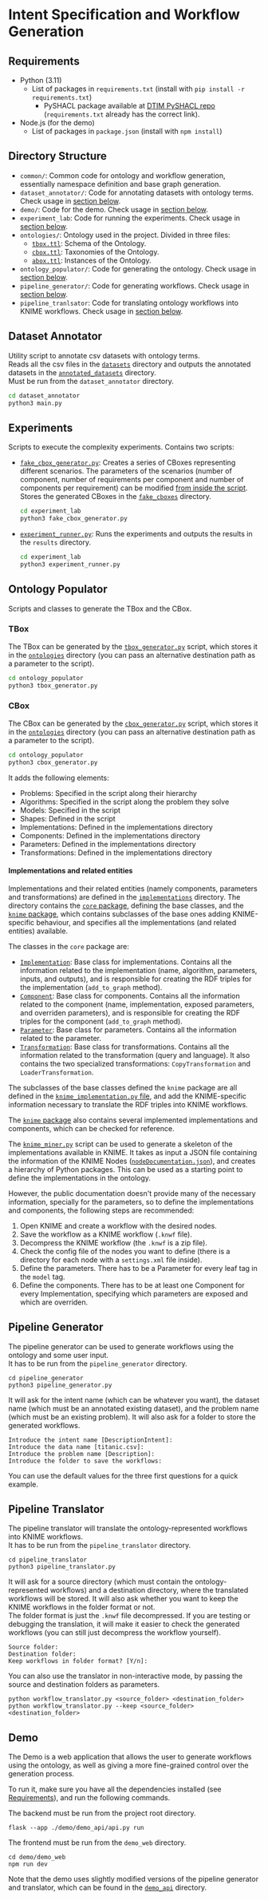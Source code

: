 # Intent Specification and Workflow Generation

## Requirements

- Python (3.11)
    - List of packages in `requirements.txt` (install with `pip install -r requirements.txt`)
        - PySHACL package available at [DTIM PySHACL repo](https://github.com/dtim-upc/pySHACL) (`requirements.txt`
          already
          has the correct link).
- Node.js (for the demo)
    - List of packages in `package.json` (install with `npm install`)

## Directory Structure

- `common/`: Common code for ontology and workflow generation, essentially namespace definition and base graph
  generation.
- `dataset_annotator/`: Code for annotating datasets with ontology terms. Check usage
  in [section below](#dataset-annotator).
- `demo/`: Code for the demo. Check usage in [section below](#demo).
- `experiment_lab`: Code for running the experiments. Check usage in [section below](#experiments).
- `ontologies/`: Ontology used in the project. Divided in three files:
    - [`tbox.ttl`](./ontologies/tbox.ttl): Schema of the Ontology.
    - [`cbox.ttl`](./ontologies/cbox.ttl): Taxonomies of the Ontology.
    - [`abox.ttl`](./ontologies/abox.ttl): Instances of the Ontology.
- `ontology_populator/`: Code for generating the ontology. Check usage in [section below](#ontology-generator).
- `pipeline_generator/`: Code for generating workflows. Check usage in [section below](#pipeline-generator).
- `pipeline_tranlsator`: Code for translating ontology workflows into KNIME workflows. Check usage
  in [section below](#pipeline-translator).

## Dataset Annotator

Utility script to annotate csv datasets with ontology terms.  
Reads all the csv files in the [`datasets`](./dataset_annotator/datasets) directory and outputs the annotated datasets
in the [`annotated_datasets`](./dataset_annotator/annotated_datasets) directory.  
Must be run from the `dataset_annotator` directory.

```bash
cd dataset_annotator
python3 main.py
```

## Experiments

Scripts to execute the complexity experiments. Contains two scripts:

- [`fake_cbox_generator.py`](./experiment_lab/fake_cbox_generator.py): Creates a series of CBoxes representing different
  scenarios. The parameters of the
  scenarios (number of component, number of requirements per component and number of components per requirement) can be
  modified [from inside the script](./experiment_lab/fake_cbox_generator.py#L174-L176). Stores the generated CBoxes in
  the [`fake_cboxes`](./experiment_lab/fake_cboxes) directory.

  ```bash
  cd experiment_lab
  python3 fake_cbox_generator.py
  ```

- [`experiment_runner.py`](./experiment_lab/experiment_runner.py): Runs the experiments and outputs the results in
  the `results` directory.

  ```bash
  cd experiment_lab
  python3 experiment_runner.py
  ```

## Ontology Populator

Scripts and classes to generate the TBox and the CBox.

### TBox

The TBox can be generated by the [`tbox_generator.py`](./ontology_populator/tbox_generator.py) script, which stores it
in the [`ontologies`](./ontologies) directory (you can pass an alternative destination path as a parameter to the
script).

  ```bash
  cd ontology_populator
  python3 tbox_generator.py
  ```

### CBox

The CBox can be generated by the [`cbox_generator.py`](./ontology_populator/cbox_generator.py) script, which stores it
in the [`ontologies`](./ontologies) directory (you can pass an alternative destination path as a parameter to the
script).

  ```bash
  cd ontology_populator
  python3 cbox_generator.py
  ```

It adds the following elements:

- Problems: Specified in the script along their hierarchy
- Algorithms: Specified in the script along the problem they solve
- Models: Specified in the script
- Shapes: Defined in the script
- Implementations: Defined in the implementations directory
- Components: Defined in the implementations directory
- Parameters: Defined in the implementations directory
- Transformations: Defined in the implementations directory

#### Implementations and related entities

Implementations and their related entities (namely components, parameters and transformations) are defined in
the [`implementations`](./ontology_populator/implementations) directory. The directory contains
the [`core` package](./ontology_populator/implementations/core), defining the base classes, and the
[`knime` package](./ontology_populator/implementations/knime), which contains subclasses of the base ones adding
KNIME-specific behaviour, and specifies all the implementations (and related entities) available.

The classes in the `core` package are:

- [`Implementation`](./ontology_populator/implementations/core/implementation.py): Base class for implementations.
  Contains all the information related to the implementation (name, algorithm, parameters, inputs, and outputs), and is
  responsible for creating the RDF triples for the implementation (`add_to_graph` method).
- [`Component`](./ontology_populator/implementations/core/component.py): Base class for components. Contains all the
  information related to the component (name, implementation, exposed parameters, and overriden parameters), and is
  responsible for creating the RDF triples for the component (`add_to_graph` method).
- [`Parameter`](./ontology_populator/implementations/core/parameter.py): Base class for parameters. Contains all the
  information related to the parameter.
- [`Transformation`](./ontology_populator/implementations/core/transformation.py): Base class for transformations.
  Contains all the information related to the transformation (query and language). It also contains the two specialized
  transformations: `CopyTransformation` and `LoaderTransformation`.

The subclasses of the base classes defined the `knime` package are all defined in
the [`knime_implementation.py` file](./ontology_populator/implementations/knime/knime_implementation.py), and add the
KNIME-specific information necessary to translate the RDF triples into KNIME workflows.

The [`knime` package](./ontology_populator/implementations/knime) also contains several implemented implementations and
components, which can be checked for reference.

The [`knime_miner.py`](./ontology_populator/implementations/knime/knime_miner.py) script can be used to generate a
skeleton of the implementations available in KNIME. It takes as input a JSON file containing the information of the
KNIME Nodes ([`nodeDocumentation.json`](./ontology_populator/sources/nodeDocumentation.json)), and creates a hierarchy
of Python packages. This can be used as a starting point to define the implementations in the ontology.

However, the public documentation doesn't provide many of the necessary information, specially for the parameters, so to
define the implementations and components, the following steps are recommended:

1. Open KNIME and create a workflow with the desired nodes.
2. Save the workflow as a KNIME workflow (`.knwf` file).
3. Decompress the KNIME workflow (the `.knwf` is a zip file).
4. Check the config file of the nodes you want to define (there is a directory for each node with a `settings.xml` file
   inside).
5. Define the parameters. There has to be a Parameter for every leaf tag in the `model` tag.
6. Define the components. There has to be at least one Component for every Implementation, specifying which parameters
   are exposed and which are overriden.

## Pipeline Generator

The pipeline generator can be used to generate workflows using the ontology and some user input.  
It has to be run from the `pipeline_generator` directory.

```shell
cd pipeline_generator
python3 pipeline_generator.py
```

It will ask for the intent name (which can be whatever you want), the dataset name (which must be an annotated existing
dataset), and the problem name (which must be an existing problem). It will also ask for a folder to store the generated
workflows.

```
Introduce the intent name [DescriptionIntent]:  
Introduce the data name [titanic.csv]: 
Introduce the problem name [Description]: 
Introduce the folder to save the workflows:
```

You can use the default values for the three first questions for a quick example.

## Pipeline Translator

The pipeline translator will translate the ontology-represented workflows into KNIME workflows.  
It has to be run from the `pipeline_translator` directory.

```shell
cd pipeline_translator
python3 pipeline_translator.py
```

It will ask for a source directory (which must contain the ontology-represented workflows) and a destination directory,
where the translated workflows will be stored. It will also ask whether you want to keep the KNIME workflows in the
folder format or not.  
The folder format is just the `.knwf` file decompressed. If you are testing or debugging the
translation, it will make it easier to check the generated workflows (you can still just decompress the workflow
yourself).

```
Source folder:
Destination folder:
Keep workflows in folder format? [Y/n]:
```

You can also use the translator in non-interactive mode, by passing the source and destination folders as parameters.

```shell
python workflow_translator.py <source_folder> <destination_folder>
python workflow_translator.py --keep <source_folder> <destination_folder>
```

## Demo

The Demo is a web application that allows the user to generate workflows using the ontology, as well as giving a more
fine-grained control over the generation process.

To run it, make sure you have all the dependencies installed (see [Requirements](#requirements)), and run the following
commands.

The backend must be run from the project root directory.
```shell
flask --app ./demo/demo_api/api.py run
```

The frontend must be run from the `demo_web` directory.
```shell
cd demo/demo_web
npm run dev
```

Note that the demo uses slightly modified versions of the pipeline generator and translator, which can be found in the
[`demo_api`](./demo/demo_api) directory.
